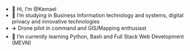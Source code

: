 - 👋 Hi, I’m @Kemael
- 👀 I’m studying in Business Information technology and systems, digital privacy and innovative technologies
- ✈️ Drone pilot in command and GIS/Mapping enthusiast 
- 🌱 I’m currently learning Python, Bash and Full Stack Web Development (MEVN)

<!---
Kemael/Kemael is a ✨ special ✨ repository because its `README.md` (this file) appears on your GitHub profile.
You can click the Preview link to take a look at your changes.
--->
